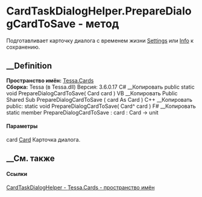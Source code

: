 # CardTaskDialogHelper.PrepareDialogCardToSave - метод
Подготавливает карточку диалога с временем жизни
[Settings](T_Tessa_Cards_CardTaskDialogStoreMode.htm) или
[Info](T_Tessa_Cards_CardTaskDialogStoreMode.htm) к сохранению.
## __Definition
 **Пространство имён:** [Tessa.Cards](N_Tessa_Cards.htm)  
 **Сборка:** Tessa (в Tessa.dll) Версия: 3.6.0.17
C# __Копировать
     public static void PrepareDialogCardToSave(
    	Card card
    )
VB __Копировать
     Public Shared Sub PrepareDialogCardToSave ( 
    	card As Card
    )
C++ __Копировать
     public:
    static void PrepareDialogCardToSave(
    	Card^ card
    )
F# __Копировать
     static member PrepareDialogCardToSave : 
            card : Card -> unit 
#### Параметры
card [Card](T_Tessa_Cards_Card.htm)
    Карточка диалога.
##  __См. также
#### Ссылки
[CardTaskDialogHelper - ](T_Tessa_Cards_CardTaskDialogHelper.htm)
[Tessa.Cards - пространство имён](N_Tessa_Cards.htm)
